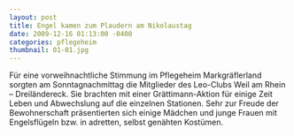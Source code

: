 ```yaml
---
layout: post
title: Engel kamen zum Plaudern am Nikolaustag
date: 2009-12-16 01:13:00 -0400
categories: pflegeheim
thumbnail: 01-01.jpg
---
```

Für eine vorweihnachtliche Stimmung im Pflegeheim Markgräflerland sorgten am Sonntagnachmittag die Mitglieder des Leo-Clubs Weil am Rhein – Dreiländereck. Sie brachten mit einer Grättimann-Aktion für einige Zeit Leben und Abwechslung auf die einzelnen Stationen. Sehr zur Freude der Bewohnerschaft präsentierten sich einige Mädchen und junge Frauen mit Engelsflügeln bzw. in adretten, selbst genähten Kostümen.